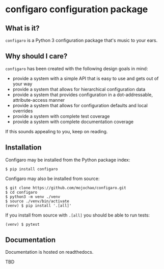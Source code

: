 # configaro configuration package

## What is it?


`configaro` is a Python 3 configuration package that's music to your ears.

## Why should I care?

`configaro` has been created with the following design goals in mind:

- provide a system with a simple API that is easy to use and gets out of your way
- provide a system that allows for hierarchical configuration data
- provide a system that provides configuration in a dot-addressable, attribute-access manner
- provide a system that allows for configuration defaults and local overrides
- provide a system with complete test coverage
- provide a system with complete documentation coverage

If this sounds appealing to you, keep on reading.

## Installation

Configaro may be installed from the Python package index:

    $ pip install configaro

Configaro may also be installed from source:

    $ git clone https://github.com/mojochao/configaro.git
    $ cd configaro
    $ python3 -m venv ./venv
    $ source ./venv/bin/activate
    (venv) $ pip install '.[all]'

If you install from source with `.[all]` you should be able to run tests:

    (venv) $ pytest

## Documentation

Documentation is hosted on readthedocs.

TBD
